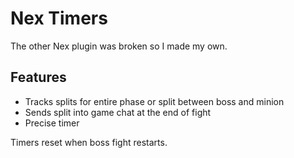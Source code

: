 # Nex Timers
The other Nex plugin was broken so I made my own.

Features
 -
 - Tracks splits for entire phase or split between boss and minion
 - Sends split into game chat at the end of fight
 - Precise timer

Timers reset when boss fight restarts.
